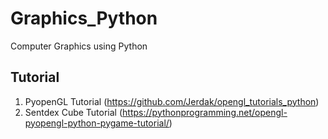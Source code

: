 # Graphics_Python

Computer Graphics using Python

## Tutorial 

1. PyopenGL Tutorial (https://github.com/Jerdak/opengl_tutorials_python)
2. Sentdex Cube Tutorial (https://pythonprogramming.net/opengl-pyopengl-python-pygame-tutorial/)

